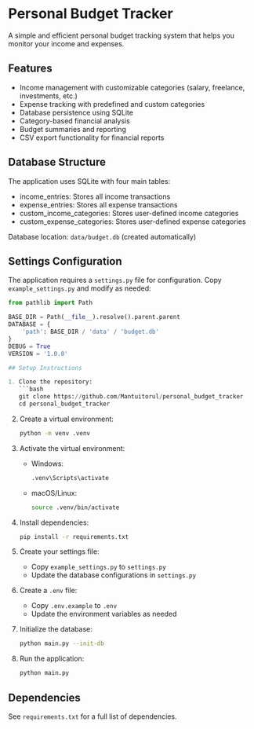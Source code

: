 # Personal Budget Tracker

A simple and efficient personal budget tracking system that helps you monitor your income and expenses.

## Features

- Income management with customizable categories (salary, freelance, investments, etc.)
- Expense tracking with predefined and custom categories
- Database persistence using SQLite
- Category-based financial analysis
- Budget summaries and reporting
- CSV export functionality for financial reports

## Database Structure

The application uses SQLite with four main tables:
- income_entries: Stores all income transactions
- expense_entries: Stores all expense transactions
- custom_income_categories: Stores user-defined income categories
- custom_expense_categories: Stores user-defined expense categories

Database location: `data/budget.db` (created automatically)

## Settings Configuration

The application requires a `settings.py` file for configuration. Copy `example_settings.py` and modify as needed:

```python
from pathlib import Path

BASE_DIR = Path(__file__).resolve().parent.parent
DATABASE = {
    'path': BASE_DIR / 'data' / 'budget.db'
}
DEBUG = True
VERSION = '1.0.0'

## Setup Instructions

1. Clone the repository:
   ```bash
   git clone https://github.com/Mantuitorul/personal_budget_tracker
   cd personal_budget_tracker
   ```

2. Create a virtual environment:
   ```bash
   python -m venv .venv
   ```

3. Activate the virtual environment:
   - Windows:
     ```bash
     .venv\Scripts\activate
     ```
   - macOS/Linux:
     ```bash
     source .venv/bin/activate
     ```

4. Install dependencies:
   ```bash
   pip install -r requirements.txt
   ```

5. Create your settings file:
   - Copy `example_settings.py` to `settings.py`
   - Update the database configurations in `settings.py`

6. Create a `.env` file:
   - Copy `.env.example` to `.env`
   - Update the environment variables as needed

7. Initialize the database:
   ```bash
   python main.py --init-db
   ```

8. Run the application:
   ```bash
   python main.py
   ```

## Dependencies

See `requirements.txt` for a full list of dependencies.
